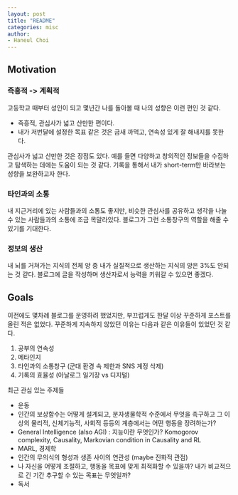 ```yaml
---
layout: post
title: "README"
categories: misc
author:
- Haneul Choi
---
```


## Motivation
### 즉흥적 -> 계획적
  고등학교 때부터 성인이 되고 몇년간 나를 돌아볼 때 나의 성향은 이런 편인 것 같다.
  - 즉흥적, 관심사가 넓고 산만한 편이다.
  - 내가 저번달에 설정한 목표 같은 것은 금새 까먹고, 연속성 있게 잘 해내지를 못한다.

관심사가 넓고 산만한 것은 장점도 있다. 예를 들면 다양하고 창의적인 정보들을 수집하고 탐색하는 데에는 도움이 되는 것 같다. 기록을 통해서 내가 short-term만 바라보는 성향을 보완하고자 한다.

### 타인과의 소통
내 지근거리에 있는 사람들과의 소통도 좋지만, 비슷한 관심사를 공유하고 생각을 나눌 수 있는 사람들과의 소통에 조금 목말라있다. 블로그가 그런 소통창구의 역할을 해줄 수 있기를 기대한다.

### 정보의 생산
내 뇌를 거쳐가는 지식의 전체 양 중 내가 실질적으로 생산하는 지식의 양은 3%도 안되는 것 같다. 블로그에 글을 작성하며 생산자로서 능력을 키워갈 수 있으면 좋겠다.

## Goals
이전에도 몇차례 블로그를 운영하려 했었지만, 부끄럽게도 한달 이상 꾸준하게 포스트를 올린 적은 없었다. 꾸준하게 지속하지 않았던 이유는 다음과 같은 이유들이 있었던 것 같다.


1. 공부의 연속성
2. 메타인지
3. 타인과의 소통창구 (군대 환경 속 제한과 SNS 계정 삭제)
4. 기록의 효율성 (아날로그 일기장 vs 디지털)





최근 관심 있는 주제들
- 운동
- 인간의 보상함수는 어떻게 설계되고, 분자생물학적 수준에서 무엇을 촉구하고 그 이상의 물리적, 신체기능적, 사회적 등등의 계층에서는 어떤 행동을 장려하는가?
- General Intelligence (also AGI) : 지능이란 무엇인가? Komogorov complexity, Causality, Markovian condition in Causality and RL
- MARL, 경제학
- 인간의 무의식의 형성과 생존 사이의 연관성 (maybe 진화적 관점)
- 나 자신을 어떻게 조절하고, 행동을 목표에 맞게 최적화할 수 있을까? 내가 비교적으로 긴 기간 추구할 수 있는 목표는 무엇일까?
- 독서
  
